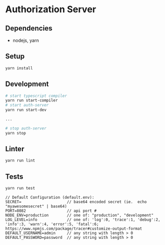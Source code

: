 # Authorization Server

## Dependencies

- nodejs, yarn

## Setup
```bash
yarn install
```

## Development
```bash
# start typescript compiler
yarn run start-compiler
# start auth-server
yarn run start-dev

...

# stop auth-server
yarn stop
```

## Linter
```bash
yarn run lint
```

## Tests
```bash
yarn run test
```

```
// Default Configuration (default.env):
SECRET=                    // base64 encoded secret (ie.  echo "myawesomesecret" | base64)
PORT=8082                  // api port #
NODE_ENV=production        // one of: "production", "development"
LOG_LEVEL=info             // one of: 'log':0, 'trace':1, 'debug':2, 'info':3, 'warn':4, 'error':5, 'fatal':6; https://www.npmjs.com/package/tracer#customize-output-format
DEFAULT_USERNAME=admin     // any string with length > 0
DEFAULT_PASSWORD=password  // any string with length > 0
```
